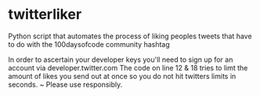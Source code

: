 # twitterliker
Python script that automates the process of liking peoples tweets that have to do with the 100daysofcode community hashtag

In order to ascertain your developer keys you'll need to sign up for an account via developer.twitter.com
The code on line 12 & 18 tries to limt the amount of likes you send out at once so you do not hit twitters limits in seconds.
~ Please use responsibly.
